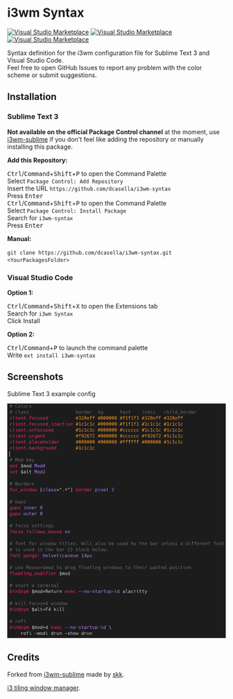 # i3wm Syntax

[![Visual Studio Marketplace](https://img.shields.io/vscode-marketplace/v/dcasella.i3wm-syntax.svg?style=flat-square)](https://marketplace.visualstudio.com/items?itemName=dcasella.i3wm-syntax)
[![Visual Studio Marketplace](https://img.shields.io/vscode-marketplace/d/dcasella.i3wm-syntax.svg?style=flat-square)](https://marketplace.visualstudio.com/items?itemName=dcasella.i3wm-syntax)
[![Visual Studio Marketplace](https://img.shields.io/vscode-marketplace/r/dcasella.i3wm-syntax.svg?style=flat-square)](https://marketplace.visualstudio.com/items?itemName=dcasella.i3wm-syntax)

Syntax definition for the i3wm configuration file for Sublime Text 3 and Visual Studio Code.  
Feel free to open GitHub Issues to report any problem with the color scheme or submit suggestions.

## Installation

### Sublime Text 3

**Not available on the official Package Control channel** at the moment, use [i3wm-sublime](https://github.com/skk/i3wm-sublime) if you don't feel like adding the repository or manually installing this package.

**Add this Repository:**

<kbd>Ctrl</kbd>/<kbd>Command</kbd>+<kbd>Shift</kbd>+<kbd>P</kbd> to open the Command Palette  
Select `Package Control: Add Repository`  
Insert the URL `https://github.com/dcasella/i3wm-syntax`  
Press <kbd>Enter</kbd>  
<kbd>Ctrl</kbd>/<kbd>Command</kbd>+<kbd>Shift</kbd>+<kbd>P</kbd> to open the Command Palette  
Select `Package Control: Install Package`  
Search for `i3wm-syntax`  
Press <kbd>Enter</kbd>

**Manual:**

`git clone https://github.com/dcasella/i3wm-syntax.git <YourPackagesFolder>`

### Visual Studio Code

**Option 1:**

<kbd>Ctrl</kbd>/<kbd>Command</kbd>+<kbd>Shift</kbd>+<kbd>X</kbd> to open the Extensions tab  
Search for `i3wm Syntax`  
Click Install

**Option 2:**

<kbd>Ctrl</kbd>/<kbd>Command</kbd>+<kbd>P</kbd> to launch the command palette  
Write `ext install i3wm-syntax`

## Screenshots

Sublime Text 3 example config

![ST3 Screenshot](screenshotst3.png)

## Credits

Forked from [i3wm-sublime](https://github.com/skk/i3wm-sublime) made by [skk](https://github.com/skk).

[i3 tiling window manager](http://i3wm.org).
